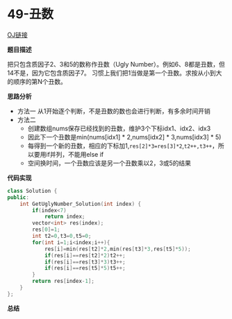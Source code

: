 # 49-丑数

[OJ链接](https://www.nowcoder.com/practice/6aa9e04fc3794f68acf8778237ba065b?tpId=13&tqId=11186&tPage=2&rp=1&ru=%2Fta%2Fcoding-interviews&qru=%2Fta%2Fcoding-interviews%2Fquestion-ranking)

**题目描述**

把只包含质因子2、3和5的数称作丑数（Ugly Number）。例如6、8都是丑数，但14不是，因为它包含质因子7。 习惯上我们把1当做是第一个丑数。求按从小到大的顺序的第N个丑数。

**思路分析**
* 方法一
    从1开始逐个判断，不是丑数的数也会进行判断，有多余时间开销
* 方法二
    * 创建数组nums保存已经找到的丑数，维护3个下标idx1、idx2、idx3
    * 因此下一个丑数是min(nums[idx1] * 2,nums[idx2] * 3,nums[idx3] * 5)
    * 每得到一个新的丑数，相应的下标加1,`res[2]*3=res[3]*2`,`t2++,t3++`，所以要用if并列，不能用else if
    * 空间换时间，一个丑数应该是另一个丑数乘以2，3或5的结果

**代码实现**

```c++
class Solution {
public:
    int GetUglyNumber_Solution(int index) {
        if(index<7)
            return index;
        vector<int> res(index);
        res[0]=1;
        int t2=0,t3=0,t5=0;
        for(int i=1;i<index;i++){
            res[i]=min(res[t2]*2,min(res[t3]*3,res[t5]*5));
            if(res[i]==res[t2]*2)t2++;
            if(res[i]==res[t3]*3)t3++;
            if(res[i]==res[t5]*5)t5++;
        }
        return res[index-1];
    }
}; 
```

**总结**

